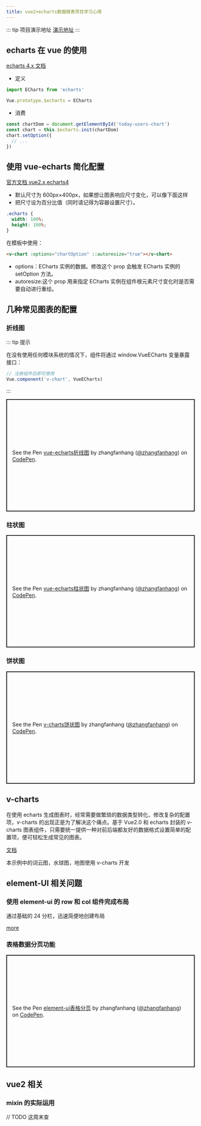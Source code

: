 ```yaml
---
title: vue2+echarts数据报表项目学习心得
---
```


::: tip 项目演示地址
[演示地址](https://datav.zfhblog.top/)
:::

## echarts 在 vue 的使用

[echarts 4.x 文档](https://echarts.apache.org/v4/zh/option.html#title)

- 定义

```js
import ECharts from 'echarts'

Vue.prototype.$echarts = ECharts
```

- 消费

```js
const chartDom = document.getElementById('today-users-chart')
const chart = this.$echarts.init(chartDom)
chart.setOption({
  // ...
})
```

## 使用 vue-echarts 简化配置

[官方文档 vue2.x,echarts4](https://github.com/ecomfe/vue-echarts/blob/5.x/README.zh_CN.md)

- 默认尺寸为 600px×400px，如果想让图表响应尺寸变化，可以像下面这样
- 把尺寸设为百分比值（同时请记得为容器设置尺寸）。

```css
.echarts {
  width: 100%;
  height: 100%;
}
```

在模板中使用：

```html
<v-chart :options="chartOption" ::autoresize="true"></v-chart>
```

- options：ECharts 实例的数据。修改这个 prop 会触发 ECharts 实例的 setOption 方法。
- autoresize:这个 prop 用来指定 ECharts 实例在组件根元素尺寸变化时是否需要自动进行重绘。

## 几种常见图表的配置

### 折线图

::: tip 提示

在没有使用任何模块系统的情况下，组件将通过 window.VueECharts 变量暴露接口：

```js
// 注册组件后即可使用
Vue.component('v-chart', VueECharts)
```

:::

<p class="codepen" data-height="500" data-theme-id="light" data-default-tab="html,result" data-slug-hash="MWrqmeg" data-user="zhangfanhang" style="height: 300px; box-sizing: border-box; display: flex; align-items: center; justify-content: center; border: 2px solid; margin: 1em 0; padding: 1em;">
  <span>See the Pen <a href="https://codepen.io/zhangfanhang/pen/MWrqmeg">
  vue-echarts折线图</a> by zhangfanhang (<a href="https://codepen.io/zhangfanhang">@zhangfanhang</a>)
  on <a href="https://codepen.io">CodePen</a>.</span>
</p>
<script async src="https://cpwebassets.codepen.io/assets/embed/ei.js"></script>

### 柱状图

<p class="codepen" data-height="500" data-theme-id="light" data-default-tab="html,result" data-slug-hash="popxjXr" data-user="zhangfanhang" style="height: 300px; box-sizing: border-box; display: flex; align-items: center; justify-content: center; border: 2px solid; margin: 1em 0; padding: 1em;">
  <span>See the Pen <a href="https://codepen.io/zhangfanhang/pen/popxjXr">
  vue-echarts柱状图</a> by zhangfanhang (<a href="https://codepen.io/zhangfanhang">@zhangfanhang</a>)
  on <a href="https://codepen.io">CodePen</a>.</span>
</p>
<script async src="https://cpwebassets.codepen.io/assets/embed/ei.js"></script>

### 饼状图

<p class="codepen" data-height="500" data-theme-id="light" data-default-tab="html,result" data-slug-hash="ZEvmzMz" data-user="zhangfanhang" style="height: 300px; box-sizing: border-box; display: flex; align-items: center; justify-content: center; border: 2px solid; margin: 1em 0; padding: 1em;">
  <span>See the Pen <a href="https://codepen.io/zhangfanhang/pen/ZEvmzMz">
  v-charts饼状图</a> by zhangfanhang (<a href="https://codepen.io/zhangfanhang">@zhangfanhang</a>)
  on <a href="https://codepen.io">CodePen</a>.</span>
</p>
<script async src="https://cpwebassets.codepen.io/assets/embed/ei.js"></script>

## v-charts

在使用 echarts 生成图表时，经常需要做繁琐的数据类型转化、修改复杂的配置项，v-charts 的出现正是为了解决这个痛点。基于 Vue2.0 和 echarts 封装的 v-charts 图表组件，只需要统一提供一种对前后端都友好的数据格式设置简单的配置项，便可轻松生成常见的图表。

[文档](https://v-charts.js.org/#/)

本示例中的词云图，水球图，地图使用 v-charts 开发

## element-UI 相关问题

### 使用 element-ui 的 row 和 col 组件完成布局

通过基础的 24 分栏，迅速简便地创建布局

[more](https://element.eleme.cn/#/zh-CN/component/layout)

### 表格数据分页功能

<p class="codepen" data-height="500" data-theme-id="light" data-default-tab="html,result" data-slug-hash="ExoOYzy" data-user="zhangfanhang" style="height: 300px; box-sizing: border-box; display: flex; align-items: center; justify-content: center; border: 2px solid; margin: 1em 0; padding: 1em;">
  <span>See the Pen <a href="https://codepen.io/zhangfanhang/pen/ExoOYzy">
  element-ui表格分页</a> by zhangfanhang (<a href="https://codepen.io/zhangfanhang">@zhangfanhang</a>)
  on <a href="https://codepen.io">CodePen</a>.</span>
</p>
<script async src="https://cpwebassets.codepen.io/assets/embed/ei.js"></script>

## vue2 相关

### mixin 的实际运用

// TODO 这周末查
